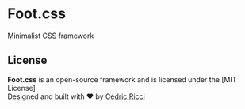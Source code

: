# Foot.css
Minimalist CSS framework

## License

**Foot.css** is an open-source framework and is licensed under the [MIT License]\
Designed and built with ♥ by [Cédric Ricci](https://riccicedricdesign.com)
